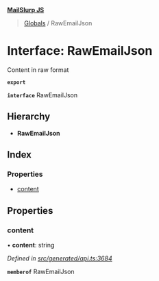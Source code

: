 **[MailSlurp JS](../README.md)**

> [Globals](../README.md) / RawEmailJson

# Interface: RawEmailJson

Content in raw format

**`export`** 

**`interface`** RawEmailJson

## Hierarchy

* **RawEmailJson**

## Index

### Properties

* [content](rawemailjson.md#content)

## Properties

### content

•  **content**: string

*Defined in [src/generated/api.ts:3684](https://github.com/mailslurp/mailslurp-client/blob/751f7bb/src/generated/api.ts#L3684)*

**`memberof`** RawEmailJson
